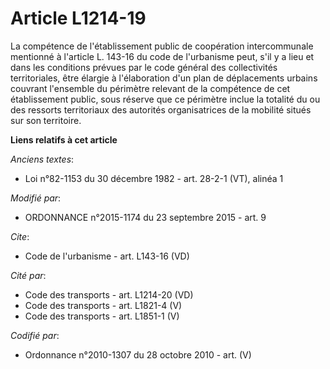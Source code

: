 # Article L1214-19

La compétence de l'établissement public de coopération intercommunale mentionné à l'article L. 143-16 du code de l'urbanisme
peut, s'il y a lieu et dans les conditions prévues par le code général des collectivités territoriales, être élargie à
l'élaboration d'un plan de déplacements urbains couvrant l'ensemble du périmètre relevant de la compétence de cet
établissement public, sous réserve que ce périmètre inclue la totalité du ou des ressorts territoriaux des autorités
organisatrices de la mobilité situés sur son territoire.

**Liens relatifs à cet article**

_Anciens textes_:

  - Loi n°82-1153 du 30 décembre 1982 - art. 28-2-1 (VT), alinéa 1

_Modifié par_:

  - ORDONNANCE n°2015-1174 du 23 septembre 2015 - art. 9

_Cite_:

  - Code de l'urbanisme - art. L143-16 (VD)

_Cité par_:

  - Code des transports - art. L1214-20 (VD)
  - Code des transports - art. L1821-4 (V)
  - Code des transports - art. L1851-1 (V)

_Codifié par_:

  - Ordonnance n°2010-1307 du 28 octobre 2010 - art. (V)
